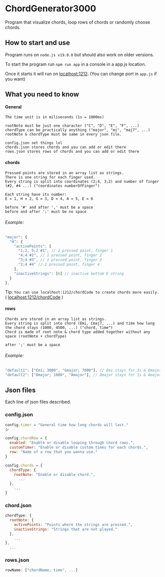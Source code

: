 # ChordGenerator3000
Program that visualize chords, loop rows of chords or randomly choose chords.

## How to start and use
Program runs on `node.js v19.0.0` but should also work on older versions.

To start the program run `npm run app` in a console in a app.js location.

Once it starts it will run on [localhost:1212](http://localhost:1212/). (You can change port in `app.js` if you want)

## What you need to know
#### General
```
The time unit is in miliseconds (1s = 1000ms)

rootNote must be just one character ("C", "D", "E", "F", ...)
chordType can be practically anything ("major", "mi", "maj7", ...)
rootNote & chordType must be same in every json file.

config.json set things lol
chords.json stores chords and you can add or edit there
rows.json stores rows of chords and you can add or edit there
```

#### chords
```
Pressed points are stored in an array list as strings.
There is one string for each finger used.
Every string is split into coordinates (2;4, 3;2) and number of finger (#2, #4 ...) ("coordinates numberOfFinger")

Each string have its number:
E = 1, H = 2, G = 3, D = 4, A = 5, E = 6

before '#' and after ',' must be a space
before and after ';' must be no space
```
###### Example:
```js
"major": {
  "H": {
    "activePoints": [
      "1;2, 5;2 #1", // 2 pressed point, finger 1
      "4;4 #2", // 1 pressed point, finger 2
      "3;4 #3", // 1 pressed point, finger 3
      "2;4 #4" // 1 pressed point, finger 4
    ],
    "inactiveStrings": [6] // inactive bottom E string
  }
},
```
Tip: `You can use localhost:1212/chordCode to create chords more easily.` ( [localhost:1212/chordCode](http://localhost:1212/chordCode) )

#### rows
```
Chords are stored in an array list as strings.
Every string is split into chord (Emi, Cmaj7, ...) and time how long the chord stays (1000, 4500, ...) ("chord, time")
Chord is made of root note & chord type added together without any space (rootNote + chordType)

after ';' must be a space
```
###### Example:
```js
"default1": ["Emi; 3000", "Gmajor; 7000"], // Emi stays for 3s & Gmajor stays for 7s
"default2": ["Dmajor; 1000", "Amajor"], // Dmajor stays for 1s & Amajor stays as long as it's set in config.json
```

## Json files
Each line of json files described.

### config.json
```js
config.timer = "General time how long chords will last."
シ
```

```js
config.chordRow = {
  enabled: "Enable or disable looping through chord rows.",
  customTimer: "Enable or disable custom times for each chords.",
  row: "Name of a row that you wanna use."
}
```

```js
config.chords = {
  chordType: {
    rootNote: "Enable or disable chord.",
      ...
  },
    ...  
}
```

### chord.json
```js
chordType: {
  rootNote: {
    activePoints: "Points where the strings are pressed.",
    inactiveStrings: "Strings that are not played."
  },
    ...
},
  ...
```

### rows.json
```js
rowName: ["chordName; time", ...]
```
